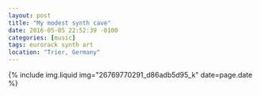 ```yaml
---
layout: post
title: "My modest synth cave"
date: 2016-05-05 22:52:39 -0100
categories: [music]
tags: eurorack synth art
location: "Trier, Germany"
---
```


{% include img.liquid img="26769770291_d86adb5d95_k" date=page.date %}
